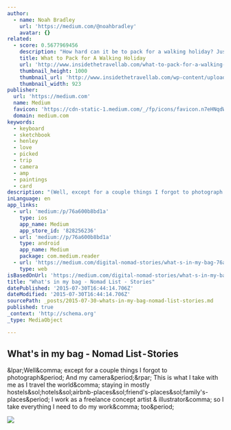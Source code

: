 ```yaml
---
author:
  - name: Noah Bradley
    url: 'https://medium.com/@noahbradley'
    avatar: {}
related:
  - score: 0.5677969456
    description: "How hard can it be to pack for a walking holiday? Just a pair of sensible shoes and you're set, aren't you? Well...yes. And no. Life teaches lessons (often in a painful way) and here are the tips I've put together from walking through the rain-sodden swamplands of our esteemed British Isles to sun and mosquito-soaked climates further afield."
    title: What to Pack for A Walking Holiday
    url: 'http://www.insidethetravellab.com/what-to-pack-for-a-walking-holiday/'
    thumbnail_height: 1000
    thumbnail_url: 'http://www.insidethetravellab.com/wp-content/uploads/2014/07/walking-photographer.jpg'
    thumbnail_width: 923
publisher:
  url: 'https://medium.com'
  name: Medium
  favicon: 'https://cdn-static-1.medium.com/_/fp/icons/favicon.n7eHNqdWyHhbTLN2-3a-6g.ico'
  domain: medium.com
keywords:
  - keyboard
  - sketchbook
  - henley
  - love
  - picked
  - trip
  - camera
  - amp
  - paintings
  - card
description: "(Well, except for a couple things I forgot to photograph. And my camera.) This is what I take with me as I travel the world, staying in mostly hostels/hotels/airbnb-places/friend's-places/family's-places. I work as a freelance concept artist & illustrator, so I take everything I need to do my work, too."
inLanguage: en
app_links:
  - url: 'medium:/p/76a600b8bd1a'
    type: ios
    app_name: Medium
    app_store_id: '828256236'
  - url: 'medium://p/76a600b8bd1a'
    type: android
    app_name: Medium
    package: com.medium.reader
  - url: 'https://medium.com/digital-nomad-stories/what-s-in-my-bag-76a600b8bd1a'
    type: web
isBasedOnUrl: 'https://medium.com/digital-nomad-stories/what-s-in-my-bag-76a600b8bd1a'
title: "What's in my bag - Nomad List - Stories"
datePublished: '2015-07-30T16:44:14.706Z'
dateModified: '2015-07-30T16:44:14.706Z'
sourcePath: _posts/2015-07-30-whats-in-my-bag-nomad-list-stories.md
published: true
_context: 'http://schema.org'
_type: MediaObject

---
```

<article style=""><h1>What's in my bag - Nomad List - Stories</h1><p>&amp;lpar;Well&amp;comma; except for a couple things I forgot to photograph&amp;period; And my camera&amp;period;&amp;rpar; This is what I take with me as I travel the world&amp;comma; staying in mostly hostels&amp;sol;hotels&amp;sol;airbnb-places&amp;sol;friend's-places&amp;sol;family's-places&amp;period; I work as a freelance concept artist &amp; illustrator&amp;comma; so I take everything I need to do my work&amp;comma; too&amp;period;</p><img src="https://d262ilb51hltx0.cloudfront.net/max/2000/1*5WKyCLJPKx10HVeb_hL88A.jpeg" /></article>